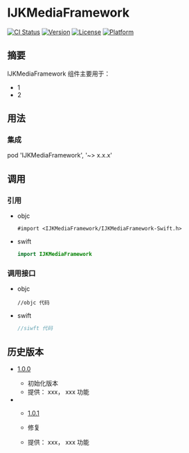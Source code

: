 # IJKMediaFramework

[![CI Status](https://img.shields.io/travis/defualt_author/IJKMediaFramework.svg?style=flat)](https://travis-ci.org/defualt_author/IJKMediaFramework)
[![Version](https://img.shields.io/cocoapods/v/IJKMediaFramework.svg?style=flat)](https://cocoapods.org/pods/IJKMediaFramework)
[![License](https://img.shields.io/cocoapods/l/IJKMediaFramework.svg?style=flat)](https://github.com/defualt_author/IJKMediaFramework/blob/701ff106db3caa805f9dab12df7749c03c889c47/LICENSE)
[![Platform](https://img.shields.io/cocoapods/p/IJKMediaFramework.svg?style=flat)](https://cocoapods.org/pods/IJKMediaFramework)

## 摘要

IJKMediaFramework 组件主要用于：

- 1
- 2

## 用法

### 集成

pod 'IJKMediaFramework', '~> x.x.x'

## 调用

### 引用

- objc

  ```objc
  #import <IJKMediaFramework/IJKMediaFramework-Swift.h>
  ```

- swift

  ```swift
  import IJKMediaFramework
  ```

### 调用接口

- objc
  ```objc
  //objc 代码
  ```

- swift

  ```swift
  //siwft 代码
  ```

## 历史版本

- [1.0.0](http://github/defualt_author/IJKMediaFramework/tag/1.0.0)

  - 初始化版本
  - 提供： xxx， xxx 功能

- - [1.0.1](http://github/defualt_author/IJKMediaFramework/tag/1.0.1)

  - 修复
  - 提供： xxx， xxx 功能
